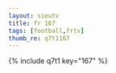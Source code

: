 ```yaml
--- 
layout: sieutv
title: fr 167
tags: [football,frtv]
thumb_re: q7t1167
---
```

{% include q7t1 key="167" %} 
